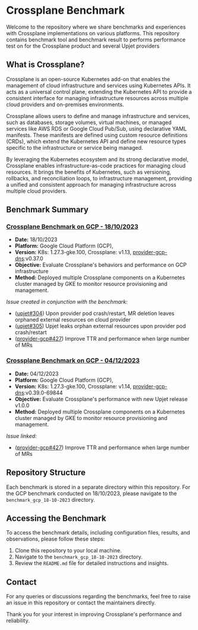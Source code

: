 # Crossplane Benchmark

Welcome to the repository where we share benchmarks and experiences with Crossplane implementations on various platforms. This repository contains benchmark tool and benchmark result to performs performance test on for the Crossplane product and several Upjet providers

## What is Crossplane?
Crossplane is an open-source Kubernetes add-on that enables the management of cloud infrastructure and services using Kubernetes APIs. It acts as a universal control plane, extending the Kubernetes API to provide a consistent interface for managing infrastructure resources across multiple cloud providers and on-premises environments.

Crossplane allows users to define and manage infrastructure and services, such as databases, storage volumes, virtual machines, or managed services like AWS RDS or Google Cloud Pub/Sub, using declarative YAML manifests. These manifests are defined using custom resource definitions (CRDs), which extend the Kubernetes API and define new resource types specific to the infrastructure or service being managed.

By leveraging the Kubernetes ecosystem and its strong declarative model, Crossplane enables infrastructure-as-code practices for managing cloud resources. It brings the benefits of Kubernetes, such as versioning, rollbacks, and reconciliation loops, to infrastructure management, providing a unified and consistent approach for managing infrastructure across multiple cloud providers.

## Benchmark Summary

### [Crossplane Benchmark on GCP - 18/10/2023](benchmark_gcp_18-10-2023/)
- **Date:** 18/10/2023
- **Platform:** Google Cloud Platform (GCP), 
- **Version:** K8s: 1.27.3-gke.100, Crossplane: v1.13, [provider-gcp-dns](https://marketplace.upbound.io/providers/upbound/provider-gcp-dns/v0.37.0):v0.37.0
- **Objective:** Evaluate Crossplane's behaviors and performance on GCP infrastructure
- **Method:** Deployed multiple Crossplane components on a Kubernetes cluster managed by GKE to monitor resource provisioning and management.

*Issue created in conjunction with the benchmark:*
- ([upjet#304](https://github.com/crossplane/upjet/issues/304)) Upon provider pod crash/restart, MR deletion leaves orphaned external resources on cloud provider
- ([upjet#305](https://github.com/crossplane/upjet/issues/305)) Upjet leaks orphan external resources upon provider pod crash/restart
- ([provider-gcp#427](https://github.com/upbound/provider-gcp/issues/427)) Improve TTR and performance when large number of MRs

### [Crossplane Benchmark on GCP - 04/12/2023](benchmark_gcp_04-12-2023/)
- **Date:** 04/12/2023
- **Platform:** Google Cloud Platform (GCP), 
- **Version:** K8s: 1.27.3-gke.100, Crossplane: v1.14, [provider-gcp-dns](https://marketplace.upbound.io/providers/upbound/provider-gcp-dns):v0.39.0-69844
- **Objective:** Evaluate Crossplane's performance with new Upjet release v1.0.0
- **Method:** Deployed multiple Crossplane components on a Kubernetes cluster managed by GKE to monitor resource provisioning and management.

*Issue linked:*
- ([provider-gcp#427](https://github.com/upbound/provider-gcp/issues/427)) Improve TTR and performance when large number of MRs

## Repository Structure

Each benchmark is stored in a separate directory within this repository. For the GCP benchmark conducted on 18/10/2023, please navigate to the `benchmark_gcp_18-10-2023` directory.

## Accessing the Benchmark

To access the benchmark details, including configuration files, results, and observations, please follow these steps:

1. Clone this repository to your local machine.
2. Navigate to the `benchmark_gcp_18-10-2023` directory.
3. Review the `README.md` file for detailed instructions and insights.

## Contact

For any queries or discussions regarding the benchmarks, feel free to raise an issue in this repository or contact the maintainers directly.

Thank you for your interest in improving Crossplane's performance and reliability.
